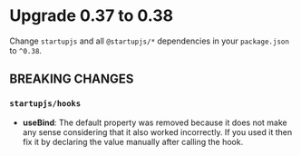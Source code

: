 # Upgrade 0.37 to 0.38

Change `startupjs` and all `@startupjs/*` dependencies in your `package.json` to `^0.38`.

## BREAKING CHANGES

### `startupjs/hooks`

- **useBind**: The default property was removed because it does not make any sense considering that it also worked incorrectly. If you used it then fix it by declaring the value manually after calling the hook.
